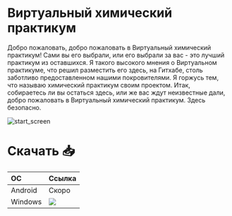 # Виртуальный химический практикум
Добро пожаловать, добро пожаловать в Виртуальный химический практикум! Сами вы его выбрали, или его выбрали за вас - это лучший практикум из оставшихся. Я такого высокого мнения о Виртуальном практикуме, что решил разместить его здесь, на Гитхабе, столь заботливо предоставленном нашими покровителями. Я горжусь тем, что называю химический практикум своим проектом. Итак, собираетесь ли вы остаться здесь, или же вас ждут неизвестные дали, добро пожаловать в Виртуальный химический практикум. Здесь безопасно.

![start_screen](https://user-images.githubusercontent.com/64281268/215365286-02d9c89e-97c6-4e83-8eae-3a5c2fc0fb3f.png)


# Скачать 📥 

<div align=left>
<table>
    <thead align=left>
        <tr>
            <th>ОС</th>
            <th>Ссылка</th>
        </tr>
    </thead>
    <tbody align=left>
        <tr>
        <td>Android</td>
            <td>
                Скоро
            </td>
        </tr>
        <tr>
            <td>Windows</td>
            <td>
                <a href="https://github.com/AlinaRinn/ChemLab/releases/download/Alpha/ChemLab.exe"><img src="https://img.shields.io/badge/Setup-x64-2d7d9a.svg?logo=windows"></a><br>
            </td>
        </tr>
    </tbody>
</table>


</div>

